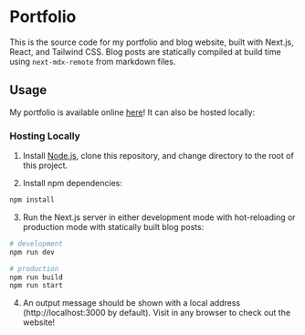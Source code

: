 # Portfolio

This is the source code for my portfolio and blog website, built with Next.js, React, and Tailwind CSS. Blog posts are statically compiled at build time using `next-mdx-remote` from markdown files.

## Usage

My portfolio is available online [here](https://nickwentworth.me)! It can also be hosted locally:

### Hosting Locally

1. Install [Node.js](https://nodejs.org/en), clone this repository, and change directory to the root of this project.

2. Install npm dependencies:

```bash
npm install
```

3. Run the Next.js server in either development mode with hot-reloading or production mode with statically built blog posts:

```bash
# development
npm run dev

# production
npm run build
npm run start
```

4. An output message should be shown with a local address (http://localhost:3000 by default). Visit in any browser to check out the website!
